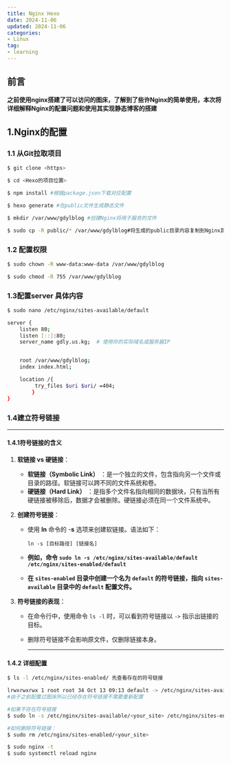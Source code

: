 ```yaml
---
title: Nginx Hexo
date: 2024-11-06
updated: 2024-11-06
categories: 
- Linux
tag:
- learning
---
```


<!-- toc -->

## 前言

**之前使用nginx搭建了可以访问的图床，了解到了些许Nginx的简单使用，本次将详细解释Nginx的配置问题和使用其实现静态博客的搭建**



## 1.Nginx的配置

### 1.1 从Git拉取项目

```bash
$ git clone <https>

$ cd <Hexo的项目位置>

$ npm install #根据package.json下载对应配置

$ hexo generate #在public文件生成静态文件

$ mkdir /var/www/gdylblog #创建Nginx将用于服务的文件

$ sudo cp -R public/* /var/www/gdylblog#将生成的public目录内容复制到Nginx其中
```

### 1.2 配置权限

```bash
$ sudo chown -R www-data:www-data /var/www/gdylblog

$ sudo chmod -R 755 /var/www/gdylblog
```

### 1.3配置server 具体内容

```bash
$ sudo nano /etc/nginx/sites-available/default

server {
    listen 80;
    listen [::]:80;
    server_name gdly.us.kg;  # 使用你的实际域名或服务器IP


    root /var/www/gdylblog;
    index index.html;

    location /{
         try_files $uri $uri/ =404;
        }
}
```



### 1.4建立符号链接

------

#### 1.4.1符号链接的含义

1. **软链接 vs 硬链接**：

   - **软链接（Symbolic Link）** ：是一个独立的文件，包含指向另一个文件或目录的路径。软链接可以跨不同的文件系统和卷。
   - **硬链接（Hard Link）** ：是指多个文件名指向相同的数据块，只有当所有硬链接被移除后，数据才会被删除。硬链接必须在同一个文件系统中。

2. **创建符号链接**：

   - 使用  **ln** 命令的  -**s** 选项来创建软链接。语法如下：

     ```
     ln -s [目标路径] [链接名]
     ```

   - **例如，命令 `sudo ln -s /etc/nginx/sites-available/default /etc/nginx/sites-enabled/default`**  

   - **在 `sites-enabled` 目录中创建一个名为 `default` 的符号链接，指向 `sites-available` 目录中的 `default` 配置文件。**

3. **符号链接的表现**：

   - 在命令行中，使用命令 `ls -l` 时，可以看到符号链接以 `->` 指示出链接的目标。

   - 删除符号链接不会影响原文件，仅删除链接本身。

     ------

#### 1.4.2 详细配置

```bash
$ ls -l /etc/nginx/sites-enabled/ 先查看存在的符号链接

lrwxrwxrwx 1 root root 34 Oct 13 09:13 default -> /etc/nginx/sites-available/default
#由于之前配置过图床所以已经存在符号链接不需要重新配置

#如果不存在符号链接
$ sudo ln -s /etc/nginx/sites-available/<your_site> /etc/nginx/sites-enabled/<your_site>

#如何删除符号链接：
$ sudo rm /etc/nginx/sites-enabled/<your_site>

$ sudo nginx -t
$ sudo systemctl reload nginx
```



